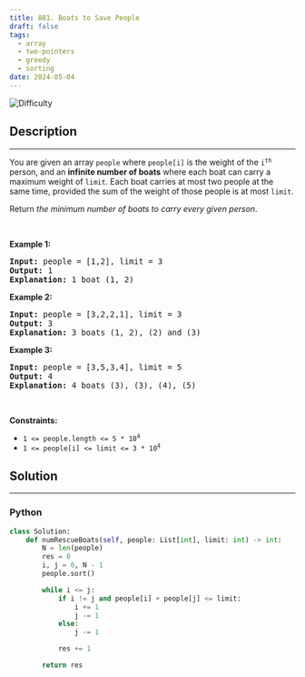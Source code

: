 ```yaml
---
title: 881. Boats to Save People
draft: false
tags: 
  - array
  - two-pointers
  - greedy
  - sorting
date: 2024-05-04
---
```


![Difficulty](https://img.shields.io/badge/Difficulty-Medium-blue.svg)

## Description

---
<p>You are given an array <code>people</code> where <code>people[i]</code> is the weight of the <code>i<sup>th</sup></code> person, and an <strong>infinite number of boats</strong> where each boat can carry a maximum weight of <code>limit</code>. Each boat carries at most two people at the same time, provided the sum of the weight of those people is at most <code>limit</code>.</p>

<p>Return <em>the minimum number of boats to carry every given person</em>.</p>

<p>&nbsp;</p>
<p><strong class="example">Example 1:</strong></p>

<pre>
<strong>Input:</strong> people = [1,2], limit = 3
<strong>Output:</strong> 1
<strong>Explanation:</strong> 1 boat (1, 2)
</pre>

<p><strong class="example">Example 2:</strong></p>

<pre>
<strong>Input:</strong> people = [3,2,2,1], limit = 3
<strong>Output:</strong> 3
<strong>Explanation:</strong> 3 boats (1, 2), (2) and (3)
</pre>

<p><strong class="example">Example 3:</strong></p>

<pre>
<strong>Input:</strong> people = [3,5,3,4], limit = 5
<strong>Output:</strong> 4
<strong>Explanation:</strong> 4 boats (3), (3), (4), (5)
</pre>

<p>&nbsp;</p>
<p><strong>Constraints:</strong></p>

<ul>
	<li><code>1 &lt;= people.length &lt;= 5 * 10<sup>4</sup></code></li>
	<li><code>1 &lt;= people[i] &lt;= limit &lt;= 3 * 10<sup>4</sup></code></li>
</ul>


## Solution

---
### Python
``` py title='boats-to-save-people'
class Solution:
    def numRescueBoats(self, people: List[int], limit: int) -> int:
        N = len(people)
        res = 0
        i, j = 0, N - 1
        people.sort()

        while i <= j:
            if i != j and people[i] + people[j] <= limit:
                i += 1
                j -= 1
            else:
                j -= 1

            res += 1

        return res

```

